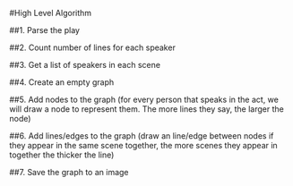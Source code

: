 
#High Level Algorithm 

##1. Parse the play

##2. Count number of lines for each speaker

##3. Get a list of speakers in each scene

##4. Create an empty graph

##5. Add nodes to the graph
(for every person that speaks in the act, we will draw a node to represent them. The more lines they say, the larger the node)

##6. Add lines/edges to the graph
(draw an line/edge between nodes if they appear in the same scene together, the more scenes they appear in together the thicker the line)

##7. Save the graph to an image
